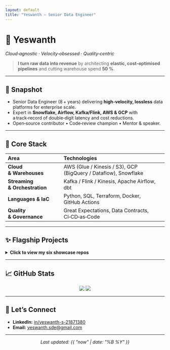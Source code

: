 ```yaml
---
layout: default
title: "Yeswanth — Senior Data Engineer"
---
```


# 👋 Yeswanth  
*Cloud‑agnostic · Velocity‑obsessed · Quality‑centric*

> **I turn raw data into revenue** by architecting **elastic, cost‑optimised pipelines** and cutting warehouse spend **50 %**.

---

## 🚀 Snapshot
- Senior Data Engineer (8 + years) delivering **high‑velocity, lossless** data platforms for enterprise scale.  
- Expert in **Snowflake, Airflow, Kafka/Flink, AWS & GCP** with a track‑record of double‑digit latency and cost reductions.  
- Open‑source contributor • Code‑review champion • Mentor & speaker.

---

## 🔧 Core Stack

| Area | Technologies |
| :--- | :--- |
| **Cloud & Warehouses** | AWS (Glue / Kinesis / S3), GCP (BigQuery / Dataflow), Snowflake |
| **Streaming & Orchestration** | Kafka / Flink / Kinesis, Apache Airflow, dbt |
| **Languages & IaC** | Python, SQL, Terraform, Docker, GitHub Actions |
| **Quality & Governance** | Great Expectations, Data Contracts, CI‑CD‑as‑Code |

---

## ✨ Flagship Projects
<details>
  <summary><b>Click to view my six showcase repos</b></summary>

| ⭐ Repo | Impact Highlight |
| :--- | :--- |
| **[pipeline-automation](https://github.com/yeswanth-s1th/pipeline-automation)** | Raw → Refined in **15 min** (‑92 % SLA) |
| **[curation-optimizer](https://github.com/yeswanth-s1th/curation-optimizer)** | Latency **90 min → 6 min**, Snowflake spend **‑50 %** |
| **[sftp-user-manager](https://github.com/yeswanth-s1th/sftp-user-manager)** | Zero unauthorised access, provisioning **30 min → 1.5 min** |
| **[availability-boost](https://github.com/yeswanth-s1th/availability-boost)** | API ingest latency **24 min → 2.6 min** (‑89 %) |
| **[api-integrations-hub](https://github.com/yeswanth-s1th/api-integrations-hub)** | **20 +** SaaS connectors, integration **15 d → 2 d** |
| **[data-cleansing-factory](https://github.com/yeswanth-s1th/data-cleansing-factory)** | Standardised **300 +** pipelines with deterministic transforms |

</details>

---

## 📈 GitHub Stats
<p align="center">
  <img src="https://github-readme-stats.vercel.app/api?username=yeswanth-s1th&show_icons=true&hide_border=true" />
  <img src="https://github-readme-stats.vercel.app/api/top-langs/?username=yeswanth-s1th&layout=compact&hide_border=true" />
</p>

---

## 🤝 Let’s Connect
- **LinkedIn:** [in/yeswanth-s-21871380](https://www.linkedin.com/in/yeswanth-s-21871380)  
- **Email:** yeswanth.sde@gmail.com

---

<p align="center"><em>Last updated: {{ "now" | date: "%B %Y" }}</em></p>
